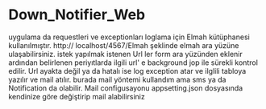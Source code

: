 # Down_Notifier_Web
uygulama da requestleri ve exceptionları loglama için Elmah kütüphanesi kullanılmıştır. http:// localhost/4567/Elmah şeklinde elmah ara yüzüne ulaşabilirsiniz.
istek yapılmak istenen Url ler form ara yüzünden eklenir ardından belirlenen periyıtlarda ilgili url' e background jop ile sürekli kontrol edilir.
Url ayakta değil ya da hatalı ise log exception atar ve ilglili tabloya yazılır ve mail atılır. burada mail yöntemi kullandım ama sms ya da Notification da olabilir.
Mail configusayonu appsetting.json dosyasında kendinize göre değiştirip mail alabilirsiniz
